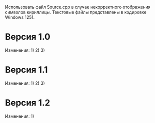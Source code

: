 Использовать файл Source.cpp в случае некорректного отображения символов кириллицы. Текстовые файлы представлены в кодировке Windows 1251.


Версия 1.0
=
Изменения:
  1) 
  2) 
  3) 

Версия 1.1
=
Изменения:
  1) 
  2) 
  3) 

Версия 1.2
=
Изменения:
  1) 
